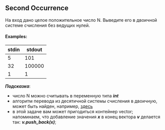 ## Second Occurrence

На вход дано целое положительное число N. Выведите его в двоичной системе счисления без ведущих нулей.

#### Examples:

 stdin  |   stdout
------- | ----------
5	| 101
32	| 100000
1   | 1

***Подсказка***:

-    число N можно считывать в переменную типа ***int***
-    алгоритм перевода из десятичной системы счисления в двоичную, может быть найден, например, [здесь](https://www.yaklass.ru/p/informatika/10-klass/informatciia-i-informatcionnye-protcessy-11955/predstavlenie-chislovoi-informatcii-v-kompiutere-11901/re-62e8903e-ba93-478a-85b5-ae45af40c658)
-    в этой задаче вам может пригодиться контейнер vector; напоминаем, что добавление значения ***x*** в конец вектора ***v*** делается так: ***v.push_back(x)***;
